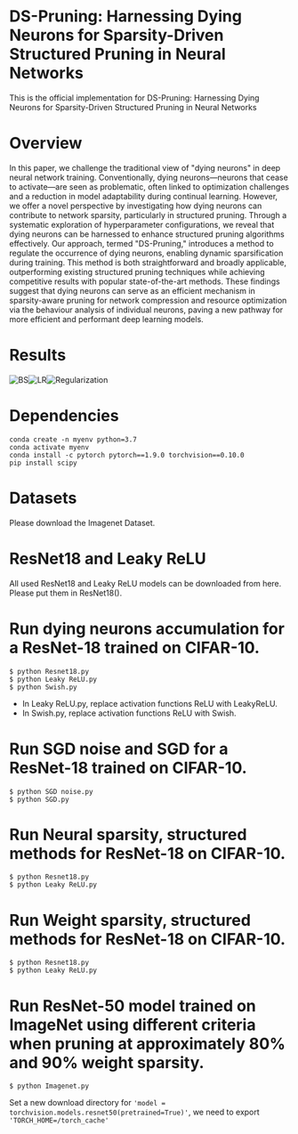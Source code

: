 # DS-Pruning: Harnessing Dying Neurons for Sparsity-Driven Structured Pruning in Neural Networks
This is the official implementation for DS-Pruning: Harnessing Dying Neurons for Sparsity-Driven Structured Pruning in Neural Networks

# Overview
In this paper, we challenge the traditional view of "dying neurons" in deep neural network training. Conventionally, dying neurons—neurons that cease to activate—are seen as problematic, often linked to optimization challenges and a reduction in model adaptability during continual learning. However, we offer a novel perspective by investigating how dying neurons can contribute to network sparsity, particularly in structured pruning. Through a systematic exploration of hyperparameter configurations, we reveal that dying neurons can be harnessed to enhance structured pruning algorithms effectively. Our approach, termed "DS-Pruning," introduces a method to regulate the occurrence of dying neurons, enabling dynamic sparsification during training. This method is both straightforward and broadly applicable, outperforming existing structured pruning techniques while achieving competitive results with popular state-of-the-art methods. These findings suggest that dying neurons can serve as an efficient mechanism in sparsity-aware pruning for network compression and resource optimization via the behaviour analysis of individual neurons, paving a new pathway for more efficient and performant deep learning models.

# Results

![BS](https://github.com/wangbst/ExplainableP/assets/97005040/ed999e78-f198-42fb-a556-6f308ac0a163)![LR](https://github.com/wangbst/ExplainableP/assets/97005040/ac4abc77-595f-4d42-9a1f-4e81b2bb2432)![Regularization](https://github.com/wangbst/ExplainableP/assets/97005040/2c054748-7efc-434c-b321-90650f35ded3) 

# Dependencies
```shell
conda create -n myenv python=3.7
conda activate myenv
conda install -c pytorch pytorch==1.9.0 torchvision==0.10.0
pip install scipy
```

# Datasets
Please download the Imagenet Dataset. 

# ResNet18 and Leaky ReLU
All used ResNet18 and Leaky ReLU models can be downloaded from here. Please put them in ResNet18().

# Run dying neurons accumulation for a ResNet-18 trained on CIFAR-10.
 ```shell
$ python Resnet18.py
$ python Leaky ReLU.py
$ python Swish.py
```
- In Leaky ReLU.py, replace activation functions ReLU with LeakyReLU.
- In Swish.py, replace activation functions ReLU with Swish.

# Run SGD noise and SGD for a ResNet-18 trained on CIFAR-10.
 ```shell
$ python SGD noise.py
$ python SGD.py
```

# Run Neural sparsity, structured methods for ResNet-18 on CIFAR-10.
 ```shell
$ python Resnet18.py
$ python Leaky ReLU.py
```

 # Run Weight sparsity, structured methods for ResNet-18 on CIFAR-10.
 ```shell
$ python Resnet18.py
$ python Leaky ReLU.py
```

# Run ResNet-50 model trained on ImageNet using different criteria when pruning at approximately 80% and 90% weight sparsity.
 ```shell
$ python Imagenet.py
```
Set a new download directory for `'model = torchvision.models.resnet50(pretrained=True)'`, we need to export `'TORCH_HOME=/torch_cache'`
